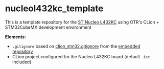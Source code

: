 # nucleol432kc_template

This is a template repository for the
[ST Nucleo L432KC](https://os.mbed.com/platforms/ST-Nucleo-L432KC/) using OTR's CLion + STM32CubeMX
development environment

**Elements:**

- `.gitignore` based
  on [clion_stm32.gitignore](https://github.com/OntarioTechRacing/embedded/blob/main/gitignores/clion_stm32.gitignore)
  from the [embedded repository](https://github.com/OntarioTechRacing/embedded)
- CLion project configured for the Nucleo L432KC board (default `.ioc` included)
